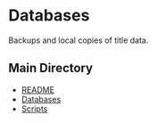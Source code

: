 # Databases
Backups and local copies of title data.

## Main Directory

- [README](./README.md)
- [Databases](./databases/README.md)
- [Scripts](./docs/getting-started/README.md)